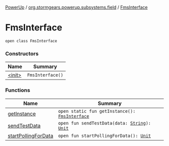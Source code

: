 [PowerUp](../../index.md) / [org.stormgears.powerup.subsystems.field](../index.md) / [FmsInterface](./index.md)

# FmsInterface

`open class FmsInterface`

### Constructors

| Name | Summary |
|---|---|
| [&lt;init&gt;](-init-.md) | `FmsInterface()` |

### Functions

| Name | Summary |
|---|---|
| [getInstance](get-instance.md) | `open static fun getInstance(): `[`FmsInterface`](./index.md) |
| [sendTestData](send-test-data.md) | `open fun sendTestData(data: `[`String`](https://kotlinlang.org/api/latest/jvm/stdlib/kotlin/-string/index.html)`): `[`Unit`](https://kotlinlang.org/api/latest/jvm/stdlib/kotlin/-unit/index.html) |
| [startPollingForData](start-polling-for-data.md) | `open fun startPollingForData(): `[`Unit`](https://kotlinlang.org/api/latest/jvm/stdlib/kotlin/-unit/index.html) |

